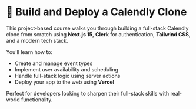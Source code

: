 # 📅 Build and Deploy a Calendly Clone

This project-based course walks you through building a full-stack Calendly clone from scratch using **Next.js 15**, **Clerk** for authentication, **Tailwind CSS**, and a modern tech stack.

You’ll learn how to:

- Create and manage event types
- Implement user availability and scheduling
- Handle full-stack logic using server actions
- Deploy your app to the web using **Vercel**

Perfect for developers looking to sharpen their full-stack skills with real-world functionality.
